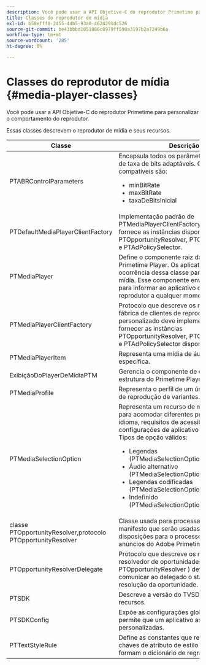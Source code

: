 ```yaml
---
description: Você pode usar a API Objetive-C do reprodutor Primetime para personalizar o comportamento do reprodutor.
title: Classes do reprodutor de mídia
exl-id: b58efff0-2455-4db5-93a0-4624291dc526
source-git-commit: be43bbbd1051886c8979ff590a3197b2a7249b6a
workflow-type: tm+mt
source-wordcount: '285'
ht-degree: 0%

---
```


# Classes do reprodutor de mídia {#media-player-classes}

Você pode usar a API Objetive-C do reprodutor Primetime para personalizar o comportamento do reprodutor.

Essas classes descrevem o reprodutor de mídia e seus recursos.

| Classe | Descrição |
|---|---|
| PTABRControlParameters | Encapsula todos os parâmetros de controle de taxa de bits adaptáveis. Os parâmetros compatíveis são:<ul><li>minBitRate</li><li>maxBitRate</li><li>taxaDeBitsInicial</li></ul> |
| PTDefaultMediaPlayerClientFactory | Implementação padrão de PTMediaPlayerClientFactoryno TVSDK. Ele fornece as instâncias disponíveis PTOpportunityResolver, PTContentResolver e PTAdPolicySelector. |
| PTMediaPlayer | Define o componente raiz da estrutura do Primetime Player. Os aplicativos criam uma ocorrência dessa classe para reproduzir uma mídia. Esse componente envia notificações para informar ao aplicativo o status do reprodutor a qualquer momento. |
| PTMediaPlayerClientFactory | Protocolo que descreve os métodos que uma fábrica de clientes de reprodutor de mídia personalizado deve implementar para fornecer as instâncias PTOpportunityResolver, PTContentResolver e PTAdPolicySelector disponíveis. |
| PTMediaPlayerItem | Representa uma mídia de áudio e vídeo específica. |
| ExibiçãoDoPlayerDeMídiaPTM | Gerencia o componente de exibição da estrutura do Primetime Player. |
| PTMediaProfile | Representa o perfil de um único fluxo na lista de reprodução de variantes. |
| PTMediaSelectionOption | Representa um recurso de mídia audiovisual para acomodar diferentes preferências de idioma, requisitos de acessibilidade ou configurações de aplicativo personalizadas. Tipos de opção válidos:<ul><li>Legendas (PTMediaSelectionOptionTypeSubtitle)</li><li>Áudio alternativo (PTMediaSelectionOptionTypeAudio)</li><li>Legendas codificadas (PTMediaSelectionOptionTypeCC)</li><li>Indefinido (PTMediaSelectionOptionTypeUndefined)</li></ul> |
| classe PTOpportunityResolver,protocolo PTOpportunityResolver | Classe usada para processar indicações no manifesto que serão usadas como disposições para o processo de decisão de anúncios do Adobe Primetime. |
| PTOpportunityResolverDelegate | Protocolo que descreve os métodos que o resolvedor de oportunidades personalizado ( PTOpportunityResolver ) deve usar para comunicar ao delegado o status da resolução da oportunidade. |
| PTSDK | Descreve a versão do TVSDK e seus recursos. |
| PTSDKConfig | Expõe as configurações globais do TVSDK e permite que um aplicativo assine tags HLS personalizadas. |
| PTTextStyleRule | Define as constantes que representam as chaves de atributo de estilo de texto que formam o dicionário de regras. |
